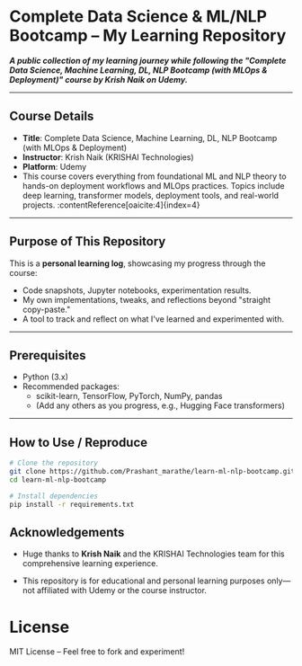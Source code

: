 # Complete Data Science & ML/NLP Bootcamp – My Learning Repository

**_A public collection of my learning journey while following the "Complete Data Science, Machine Learning, DL, NLP Bootcamp (with MLOps & Deployment)" course by Krish Naik on Udemy._**

---

##  Course Details
- **Title**: Complete Data Science, Machine Learning, DL, NLP Bootcamp (with MLOps & Deployment)  
- **Instructor**: Krish Naik (KRISHAI Technologies)  
- **Platform**: Udemy  
- This course covers everything from foundational ML and NLP theory to hands-on deployment workflows and MLOps practices. Topics include deep learning, transformer models, deployment tools, and real-world projects. :contentReference[oaicite:4]{index=4}

---

##  Purpose of This Repository
This is a **personal learning log**, showcasing my progress through the course:
- Code snapshots, Jupyter notebooks, experimentation results.
- My own implementations, tweaks, and reflections beyond "straight copy-paste."
- A tool to track and reflect on what I've learned and experimented with.

---

##  Prerequisites
- Python (3.x)
- Recommended packages:
  - scikit-learn, TensorFlow, PyTorch, NumPy, pandas
  - (Add any others as you progress, e.g., Hugging Face transformers)

---

##  How to Use / Reproduce
```bash
# Clone the repository
git clone https://github.com/Prashant_marathe/learn-ml-nlp-bootcamp.git
cd learn-ml-nlp-bootcamp

# Install dependencies
pip install -r requirements.txt

```
## Acknowledgements

- Huge thanks to **Krish Naik** and the KRISHAI Technologies team for this comprehensive learning experience.

- This repository is for educational and personal learning purposes only—not affiliated with Udemy or the course instructor.

# License

MIT License
 – Feel free to fork and experiment!